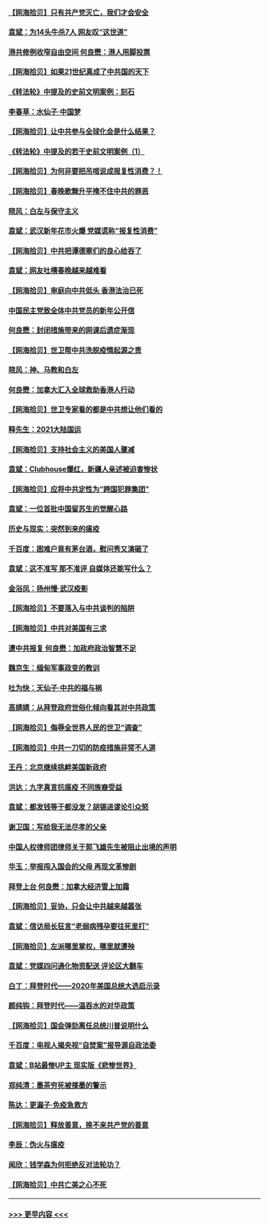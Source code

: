 #### [【网海拾贝】只有共产党灭亡，我们才会安全](../pages/nsc993/n12762110.md?t=02201101) 
#### [袁斌：为14头牛杀7人 网友叹“这世道”](../pages/nsc993/n12762059.md?t=02201101) 
#### [港共修例收窄自由空间 何良懋：港人用脚投票](../pages/nsc993/n12760734.md?t=02201101) 
#### [【网海拾贝】如果21世纪真成了中共国的天下](../pages/nsc993/n12759741.md?t=02201101) 
#### [《转法轮》中提及的史前文明案例：刻石](../pages/nsc993/n12758577.md?t=02201101) 
#### [李春草：水仙子‧中国梦](../pages/nsc993/n12757686.md?t=02201101) 
#### [【网海拾贝】让中共参与全球化会是什么结果？](../pages/nsc993/n12757585.md?t=02201101) 
#### [《转法轮》中提及的若干史前文明案例（1）](../pages/nsc993/n12756200.md?t=02201101) 
#### [【网海拾贝】为何非要把吊唁说成报复性消费？！](../pages/nsc993/n12753738.md?t=02201101) 
#### [【网海拾贝】春晚歌舞升平掩不住中共的罪恶](../pages/nsc993/n12752025.md?t=02201101) 
#### [晓风：白左与保守主义](../pages/nsc993/n12752016.md?t=02201101) 
#### [袁斌：武汉新年花市火爆 党媒谎称“报复性消费”](../pages/nsc993/n12751938.md?t=02201101) 
#### [【网海拾贝】中共把谭德塞们的良心给吞了](../pages/nsc993/n12750636.md?t=02201101) 
#### [袁斌：网友吐槽春晚越来越难看](../pages/nsc993/n12750619.md?t=02201101) 
#### [【网海拾贝】审庭向中共低头 香港法治已死](../pages/nsc993/n12748910.md?t=02201101) 
#### [中国民主党致全体中共党员的新年公开信](../pages/nsc993/n12747581.md?t=02201101) 
#### [何良懋：封闭措施带来的网课后遗症渐现](../pages/nsc993/n12747478.md?t=02201101) 
#### [【网海拾贝】世卫帮中共洗脱疫情起源之责](../pages/nsc993/n12746838.md?t=02201101) 
#### [晓风：神、马教和白左](../pages/nsc993/n12746828.md?t=02201101) 
#### [何良懋：加拿大汇入全球救助香港人行动](../pages/nsc993/n12746719.md?t=02201101) 
#### [【网海拾贝】世卫专家看的都是中共想让他们看的](../pages/nsc993/n12744865.md?t=02201101) 
#### [释先生：2021大陆国运](../pages/nsc993/n12744813.md?t=02201101) 
#### [【网海拾贝】支持社会主义的美国人骤减](../pages/nsc993/n12742476.md?t=02201101) 
#### [袁斌：Clubhouse爆红，新疆人亲述被迫害惨状](../pages/nsc993/n12742407.md?t=02201101) 
#### [【网海拾贝】应将中共定性为“跨国犯罪集团”](../pages/nsc993/n12740430.md?t=02201101) 
#### [袁斌：一位首批中国留苏生的觉醒心路](../pages/nsc993/n12740396.md?t=02201101) 
#### [历史与现实：突然到来的瘟疫](../pages/nsc993/n12738507.md?t=02201101) 
#### [千百度：困难户竟有茅台酒，慰问秀又演砸了](../pages/nsc993/n12738362.md?t=02201101) 
#### [袁斌：这不准写 那不准评 自媒体还能写什么？](../pages/nsc993/n12737833.md?t=02201101) 
#### [金浴凤：扬州慢‧武汉疫影](../pages/nsc993/n12737248.md?t=02201101) 
#### [【网海拾贝】不要落入与中共谈判的陷阱](../pages/nsc993/n12735229.md?t=02201101) 
#### [【网海拾贝】中共对美国有三求](../pages/nsc993/n12735197.md?t=02201101) 
#### [遭中共报复 何良懋：加政府政治智慧不足](../pages/nsc993/n12734323.md?t=02201101) 
#### [魏京生：缅甸军事政变的教训](../pages/nsc993/n12732470.md?t=02201101) 
#### [吐为快：天仙子·中共的福与祸](../pages/nsc993/n12732165.md?t=02201101) 
#### [高婧婧：从拜登政府世俗化倾向看其对中共政策](../pages/nsc993/n12730028.md?t=02201101) 
#### [【网海拾贝】侮辱全世界人民的世卫“调查”](../pages/nsc993/n12727884.md?t=02201101) 
#### [【网海拾贝】中共一刀切的防疫措施非常不人道](../pages/nsc993/n12724879.md?t=02201101) 
#### [王丹：北京继续挑衅美国新政府](../pages/nsc993/n12722456.md?t=02201101) 
#### [洪达：九字真言抗瘟疫 不同族裔受益](../pages/nsc993/n12722448.md?t=02201101) 
#### [袁斌：都发钱等于都没发？胡锡进谬论引众怒](../pages/nsc993/n12722393.md?t=02201101) 
#### [谢卫国：写给我无法尽孝的父亲](../pages/nsc993/n12720325.md?t=02201101) 
#### [中国人权律师团律师关于郭飞雄先生被阻止出境的声明](../pages/nsc993/n12720203.md?t=02201101) 
#### [华玉：举报闯入国会的父母 再现文革惨剧](../pages/nsc993/n12719070.md?t=02201101) 
#### [拜登上台 何良懋：加拿大经济雪上加霜](../pages/nsc993/n12718943.md?t=02201101) 
#### [【网海拾贝】妥协，只会让中共越来越嚣张](../pages/nsc993/n12717392.md?t=02201101) 
#### [袁斌：信访局长狂言“老弱病残孕要往死里打”](../pages/nsc993/n12717343.md?t=02201101) 
#### [【网海拾贝】左派哪里掌权，哪里就遭殃](../pages/nsc993/n12715009.md?t=02201101) 
#### [袁斌：党媒四问通化物资配送 评论区大翻车](../pages/nsc993/n12714950.md?t=02201101) 
#### [白丁：拜登时代——2020年美国总统大选启示录](../pages/nsc993/n12714920.md?t=02201101) 
#### [颜纯钩：拜登时代——温吞水的对华政策](../pages/nsc993/n12713245.md?t=02201101) 
#### [【网海拾贝】国会弹劾离任总统川普说明什么](../pages/nsc993/n12712816.md?t=02201101) 
#### [千百度：电视人揭央视“自焚案”报导源自政法委](../pages/nsc993/n12709760.md?t=02201101) 
#### [袁斌：B站最惨UP主 现实版《悲惨世界》](../pages/nsc993/n12709686.md?t=02201101) 
#### [郑纯清：墨茶穷死被搽墨的警示](../pages/nsc993/n12709262.md?t=02201101) 
#### [陈达：更漏子·免疫急救方](../pages/nsc993/n12709244.md?t=02201101) 
#### [【网海拾贝】释放善意，换不来共产党的善意](../pages/nsc993/n12708361.md?t=02201101) 
#### [李辰：伪火与瘟疫](../pages/nsc993/n12707981.md?t=02201101) 
#### [闻欣：钱学森为何拒绝反对法轮功？](../pages/nsc993/n12707407.md?t=02201101) 
#### [【网海拾贝】中共亡美之心不死](../pages/nsc993/n12707621.md?t=02201101) 

----
#### [ >>> 更早内容 <<< ](../indexes/nsc993-earlier.md)
